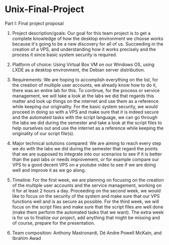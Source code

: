 # Unix-Final-Project
Part I: Final project proposal 


1. Project description/goals: Our goal for this team project is to get a complete knowledge of how the desktop environment we choose works because it's going to be a new discovery for all of us. Succeeding in the creation of a VPS, and understanding how it works precisely and the process it since basic system security is required.

2. Platform of choice: Using Virtual Box VM on our Windows OS, using LXDE as a desktop environment, the Debian server distribution.

3. Requirements: We are hoping to accomplish everything on the list, for the creation of multiple user accounts, we already know how to do it, there was an entire lab for this. To continue, for the process or service management, we will take a look at the labs we did that regards this matter and look up things on the internet and use them as a reference while keeping our originality. For the basic system security, we would proceed in doing so with a VPS and make sure that it is indeed secure and the automated tasks with the script language, we can go through the labs we did during the semester and take a look at the script files to help ourselves out and use the internet as a reference while keeping the originality of our script file(s).

4. Major technical solutions compared: We are aiming to reach every step we do with the labs we did during the semester that regard the points that we are supposed to integrate into our scenarios to see if it is better than the past labs or needs improvement, or for example compare our VPS to a good decent VPS on a youtube video to see if we are doing well and improve it as we go along.

5. Timeline: For the first week, we are planning on focusing on the creation of the multiple user accounts and the service management, working on it for at least 2 hours a day. Proceeding on the second week, we would like to focus on the security of the system and make sure that our VPS functions well and is as secure as possible. For the third week, we will focus on the script files and make sure that the script files are well done (make them perform the automated tasks that we want). The extra week is for us to finalize our project, add anything that might be missing and of course, prepare for the presentation.

6. Team composition: Anthony Mastronardi, Dé Andre Powell McKain, and Ibrahim Awad
